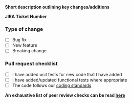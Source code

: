 __Short description outlining key changes/additions__

__JIRA Ticket Number__

### Type of change

* [ ] Bug fix
* [ ] New feature
* [ ] Breaking change

### Pull request checklist

* [ ] I have added unit tests for new code that I have added
* [ ] I have added/updated functional tests where appropriate
* [ ] The code follows our [coding standards](https://github.com/companieshouse/styleguides/blob/master/go.md)

__An exhaustive list of peer review checks can be read [here](https://github.com/golang/go/wiki/CodeReviewComments)__